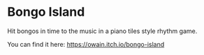 # Bongo Island

Hit bongos in time to the music in a piano tiles style rhythm game.

You can find it here: https://owain.itch.io/bongo-island

